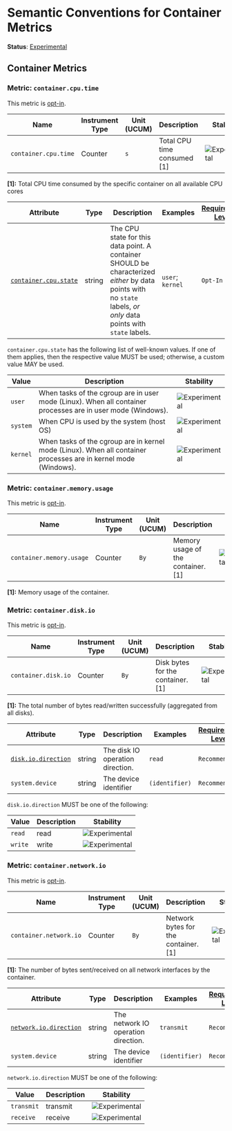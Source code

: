 <!--- Hugo front matter used to generate the website version of this page:
linkTitle: Container
--->

# Semantic Conventions for Container Metrics

**Status**: [Experimental][DocumentStatus]

## Container Metrics

### Metric: `container.cpu.time`

This metric is [opt-in][MetricOptIn].

<!-- semconv metric.container.cpu.time(metric_table) -->
| Name     | Instrument Type | Unit (UCUM) | Description    | Stability |
| -------- | --------------- | ----------- | -------------- | --------- |
| `container.cpu.time` | Counter | `s` | Total CPU time consumed [1] | ![Experimental](https://img.shields.io/badge/-experimental-blue) |

**[1]:** Total CPU time consumed by the specific container on all available CPU cores
<!-- endsemconv -->

<!-- semconv metric.container.cpu.time(full) -->
| Attribute  | Type | Description  | Examples  | [Requirement Level](https://opentelemetry.io/docs/specs/semconv/general/attribute-requirement-level/) | Stability |
|---|---|---|---|---|---|
| [`container.cpu.state`](../attributes-registry/container.md) | string | The CPU state for this data point. A container SHOULD be characterized _either_ by data points with no `state` labels, _or only_ data points with `state` labels. | `user`; `kernel` | `Opt-In` | ![Experimental](https://img.shields.io/badge/-experimental-blue) |

`container.cpu.state` has the following list of well-known values. If one of them applies, then the respective value MUST be used; otherwise, a custom value MAY be used.

| Value  | Description | Stability |
|---|---|---|
| `user` | When tasks of the cgroup are in user mode (Linux). When all container processes are in user mode (Windows). | ![Experimental](https://img.shields.io/badge/-experimental-blue) |
| `system` | When CPU is used by the system (host OS) | ![Experimental](https://img.shields.io/badge/-experimental-blue) |
| `kernel` | When tasks of the cgroup are in kernel mode (Linux). When all container processes are in kernel mode (Windows). | ![Experimental](https://img.shields.io/badge/-experimental-blue) |
<!-- endsemconv -->

### Metric: `container.memory.usage`

This metric is [opt-in][MetricOptIn].

<!-- semconv metric.container.memory.usage(metric_table) -->
| Name     | Instrument Type | Unit (UCUM) | Description    | Stability |
| -------- | --------------- | ----------- | -------------- | --------- |
| `container.memory.usage` | Counter | `By` | Memory usage of the container. [1] | ![Experimental](https://img.shields.io/badge/-experimental-blue) |

**[1]:** Memory usage of the container.
<!-- endsemconv -->

<!-- semconv metric.container.memory.usage(full) -->
<!-- endsemconv -->

### Metric: `container.disk.io`

This metric is [opt-in][MetricOptIn].

<!-- semconv metric.container.disk.io(metric_table) -->
| Name     | Instrument Type | Unit (UCUM) | Description    | Stability |
| -------- | --------------- | ----------- | -------------- | --------- |
| `container.disk.io` | Counter | `By` | Disk bytes for the container. [1] | ![Experimental](https://img.shields.io/badge/-experimental-blue) |

**[1]:** The total number of bytes read/written successfully (aggregated from all disks).
<!-- endsemconv -->

<!-- semconv metric.container.disk.io(full) -->
| Attribute  | Type | Description  | Examples  | [Requirement Level](https://opentelemetry.io/docs/specs/semconv/general/attribute-requirement-level/) | Stability |
|---|---|---|---|---|---|
| [`disk.io.direction`](../attributes-registry/disk.md) | string | The disk IO operation direction. | `read` | `Recommended` | ![Experimental](https://img.shields.io/badge/-experimental-blue) |
| `system.device` | string | The device identifier | `(identifier)` | `Recommended` | ![Experimental](https://img.shields.io/badge/-experimental-blue) |

`disk.io.direction` MUST be one of the following:

| Value  | Description | Stability |
|---|---|---|
| `read` | read | ![Experimental](https://img.shields.io/badge/-experimental-blue) |
| `write` | write | ![Experimental](https://img.shields.io/badge/-experimental-blue) |
<!-- endsemconv -->

### Metric: `container.network.io`

This metric is [opt-in][MetricOptIn].

<!-- semconv metric.container.network.io(metric_table) -->
| Name     | Instrument Type | Unit (UCUM) | Description    | Stability |
| -------- | --------------- | ----------- | -------------- | --------- |
| `container.network.io` | Counter | `By` | Network bytes for the container. [1] | ![Experimental](https://img.shields.io/badge/-experimental-blue) |

**[1]:** The number of bytes sent/received on all network interfaces by the container.
<!-- endsemconv -->

<!-- semconv metric.container.network.io(full) -->
| Attribute  | Type | Description  | Examples  | [Requirement Level](https://opentelemetry.io/docs/specs/semconv/general/attribute-requirement-level/) | Stability |
|---|---|---|---|---|---|
| [`network.io.direction`](../attributes-registry/network.md) | string | The network IO operation direction. | `transmit` | `Recommended` | ![Experimental](https://img.shields.io/badge/-experimental-blue) |
| `system.device` | string | The device identifier | `(identifier)` | `Recommended` | ![Experimental](https://img.shields.io/badge/-experimental-blue) |

`network.io.direction` MUST be one of the following:

| Value  | Description | Stability |
|---|---|---|
| `transmit` | transmit | ![Experimental](https://img.shields.io/badge/-experimental-blue) |
| `receive` | receive | ![Experimental](https://img.shields.io/badge/-experimental-blue) |
<!-- endsemconv -->

[DocumentStatus]: https://github.com/open-telemetry/opentelemetry-specification/tree/v1.22.0/specification/document-status.md
[MetricOptIn]: https://github.com/open-telemetry/opentelemetry-specification/tree/v1.31.0/specification/metrics/metric-requirement-level.md#opt-in
